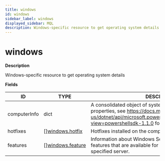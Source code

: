 ```yaml
---
title: windows
id: windows
sidebar_label: windows
displayed_sidebar: MQL
description: Windows-specific resource to get operating system details
---
```


# windows

**Description**

Windows-specific resource to get operating system details

**Fields**

| ID           | TYPE                                            | DESCRIPTION                                                                                                                                                                                               |
| ------------ | ----------------------------------------------- | --------------------------------------------------------------------------------------------------------------------------------------------------------------------------------------------------------- |
| computerInfo | dict                                            | A consolidated object of system and operating system properties, see https://docs.microsoft.com/en-us/dotnet/api/microsoft.powershell.commands.computerinfo?view=powershellsdk-1.1.0 for more information |
| hotfixes     | &#91;&#93;[windows.hotfix](windows.hotfix.md)   | Hotfixes installed on the computer                                                                                                                                                                        |
| features     | &#91;&#93;[windows.feature](windows.feature.md) | Information about Windows Server roles, role services, and features that are available for installation and installed on a specified server.                                                              |
